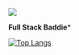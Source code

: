
![](https://media.giphy.com/media/xTiIzJSKB4l7xTouE8/giphy.gif)

**Full Stack Baddie***

[![Top Langs](https://github-readme-stats.vercel.app/api/top-langs/?username=Shaughny&hide=css,html&exclude_repo=FeedmeLife&langs_count=8&layout=compact&theme=dark)](https://github.com/anuraghazra/github-readme-stats)


  
